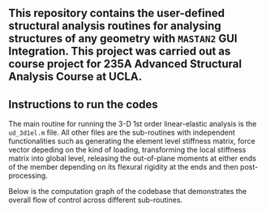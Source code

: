 ## This repository contains the user-defined structural analysis routines for analysing structures of any geometry with `MASTAN2` GUI Integration. This project was carried out as course project for 235A Advanced Structural Analysis Course at UCLA.

## Instructions to run the codes

The main routine for running the 3-D 1st order linear-elastic analysis is the `ud_3d1el.m` file. All other files are the sub-routines with independent functionalities such as generating the element level stiffness matrix, force vector depeding on the kind of loading, transforming the local stiffness matrix into global level, releasing the out-of-plane moments at either ends of the member depending on its flexural rigidity at the ends and then post-processing.   

Below is the computation graph of the codebase that demonstrates the overall flow of control across different sub-routines.
